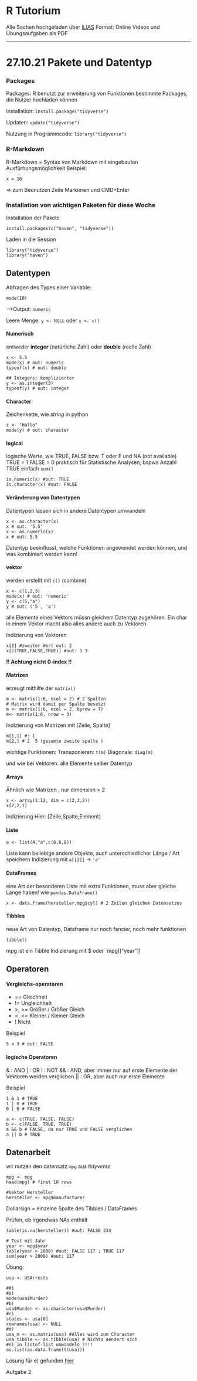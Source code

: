 # R Tutorium

Alle Sachen hochgeladen über [ILIAS](https://ilias.uni-halle.de/goto.php?target=crs_219883&client_id=unihalle)
Format: Online Videos und Übungsaufgaben als PDF


---
# 27.10.21 Pakete und Datentyp
### Packages

Packages: R benutzt zur erweiterung von Funktionen bestimmte Packages, die Nutzer hochladen können

Installation: `install.package("tidyverse")`

Updaten: `update("tidyverse")`

Nutzung in Programmcode: `library("tidyverse")`

### R-Markdown

R-Markdown = Syntax von Markdown mit eingebauten Ausfürhungsmöglichkeit
Beispiel:
```{r}
x = 10
```
=> zum Beunutzen Zeile Markieren und CMD+Enter 


### Installation von wichtigen Paketen für diese Woche

Installation der Pakete
```{r}
install.packages(c("haven", "tidyverse"))
```
Laden in die Session
```
library("tidyverse")
library("haven")
```

## Datentypen

Abfragen des Types einer Variable:
```
mode(10)
```
-->Output: `numeric`


Leere Menge: `y <- NULL` oder `x <- c()`

#### Numerisch
entweder **integer** (natürliche Zahl) oder **double** (reelle Zahl)
 ```{r}
x <- 5.5
mode(x) # out: numeric
typeof(x) # out: double

## Integers: komplizierter
y <- as.integer(3)
typeof(y) # out: integer
 ```

#### Character
Zeichenkette, wie *string* in python

```{r}
z <- "Hallo"
mode(y) # out: character
```

#### logical
logische Werte, wie TRUE, FALSE bzw. T oder F und NA (not available)
TRUE = 1
FALSE = 0
praktisch für Statistische Analysen, bspws Anzahl TRUE einfach `sum()`

```{r}
is.numeric(x) #out: TRUE
is.character(x) #out: FALSE
```

#### Veränderung von Datentypen
Datentypen lassen sich in andere Datentypen umwandeln
```{r}
x <- as.character(x) 
x # out: '5.5'
x <- as.numeric(x)
x # out: 5.5
```
Datentyp beeinflusst, welche Funktionen angewendet werden können, und was kombiniert werden kann!


#### vektor
werden erstellt mit `c()` (combine)
```{r}
x <- c(1,2,3)
mode(x) # out: 'numeric'
y <- c(5,"a")
y # out: ('5', 'a')
```
alle Elemente eines Vektors müssn gleichem Datentyp zugehören. Ein char in einem Vektor macht also alles andere auch zu Vektoren

Indizierung von Vektoren
```{r}
x[2] #zweiter Wert out: 2
x[c(TRUE,FALSE,TRUE)] #out: 1 3
```
**!! Achtung nicht 0-index !!**

#### Matrizen 
erzeugt mithilfe der `matrix()`
```{r}
m <- matrix(1:6, ncol = 2) # 2 Spalten
# Matrix wird damit per Spalte besetzt
m <- matrix(1:6, ncol = 2, byrow = T)
m<- matrix(1:6, nrow = 3)
```

Indizierung von Matrizen mit [Zeile, Spalte]

```{r}
m[1,1] #: 1
m[2,] # 2  5 (gesamte zweite spalte )
```

wichtige Funktionen: 
Transponieren: `t(m)`
Diagonale: `diag(m)`

und wie bei Vektoren: alle Elemente selber Datentyp

#### Arrays
Ähnlich wie Matrizen , nur dimension > 2
```{r}
x <- array(1:12, dim = c(2,3,2))
x[2,2,1]
```
Indizierung Hier: [Zeile,Spalte,Element]

#### Liste

```{r}
a <- list(4,"a",c(8,8,8)) 
```
Liste kann beliebige andere Objekte, auch unterschiedlicher Länge / Art speichern
Indizierung mit `a[[2]]` -> `'a'`

#### DataFrames
eine Art der besonderen Liste mit extra Funktionen, 
muss aber gleiche Länge haben! wie `pandas.DataFrame()`
```{r}
x <- data.frame(hersteller,mpg$cyl) # 2 Zeilen gleichen Datensatzes
```

#### Tibbles
neue Art von Datentyp,
Dataframe nur noch fancier, noch mehr funktionen
```{r}
tibble()
```
mpg ist ein Tibble 
Indizierung mit $ oder `mpg[["year"]]

## Operatoren 
#### Vergleichs-operatoren
- == Gleichheit
- != Ungleichheit
- \>, >= Größer / Größer Gleich
- \<, <= Kleiner / Kleiner Gleich
- ! Nicht

Beispiel
```{r}
5 < 3 # out: FALSE
```
#### logische Operatoren

& : AND
| : OR
! : NOT
&& : AND, aber immer nur auf erste Elemente der Vektoren werden verglichen
|| : OR, aber auch nur erste Elemente

Beispiel
```{r}
1 & 1 # TRUE
1 | 0 # TRUE
0 | 0 # FALSE

a <- c(TRUE, FALSE, FALSE)
b <- c(FALSE, TRUE, TRUE)
a && b # FALSE, da nur TRUE und FALSE verglichen
a || b # TRUE

```



## Datenarbeit 

wir nutzen den datensatz `mpg` aus *tidyverse*

```{r}
mpg <- mpg
head(mpg) # first 10 rows

#Vektor Hersteller
hersteller <- mpg$manufacturer
```
Dollarsign = einzelne Spalte des Tibbles / DataFrames

Prüfen, ob irgendwas NAs enthält
```{r}
table(is.na(hersteller)) #out: FALSE 234

# Test mit Jahr
year <- mpg$year
table(year > 2000) #out: FALSE 117 ; TRUE 117
sum(year > 2000) #out: 117
```

Übung: 

```{r}
usa <- USArrests

##1
#a)
mode(usa$Murder)
#b)
usa$Murder <- as.character(usa$Murder)
#c)
states <- usa[0]
rownames(usa) <- NULL
#d)
usa_m <- as.matrix(usa) #Alles wird zum Character
usa_tibble <- as.tibble(usa) # Nichts aendert sich
#e) in listof-list umwandeln ?!!!
as.list(as.data.frame(t(usa))) 

```

Lösung für e) gefunden [hier](https://stackoverflow.com/questions/3492379/data-frame-rows-to-a-list)

Aufgabe 2
```{r}

```
